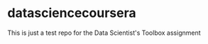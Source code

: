 datasciencecoursera
===================

This is just a test repo for the Data Scientist's Toolbox assignment
